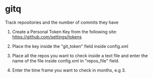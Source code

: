 # gitq
Track repositories and the number of commits they have

1. Create a Personal Token Key from the following site:
https://github.com/settings/tokens

2. Place the key inside the "git_token" field inside config.xml

3. Place all the repos you want to check inside a text file and 
enter the name of the file inside config.xml in "repos_file" field.

4. Enter the time frame you want to check in months, e.g 3.

